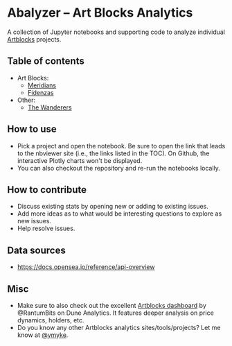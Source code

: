 # Abalyzer – Art Blocks Analytics

A collection of Jupyter notebooks and supporting code to analyze individual
[Artblocks](https://artblocks.io/) projects.

## Table of contents

* Art Blocks:
  * [Meridians](https://nbviewer.org/github/ymyke/abalyzer/blob/main/meridians.ipynb)
  * [Fidenzas](https://nbviewer.org/github/ymyke/abalyzer/blob/main/fidenzas.ipynb)
* Other:
  * [The Wanderers](https://nbviewer.org/github/ymyke/abalyzer/blob/main/wanderers.ipynb)

## How to use

* Pick a project and open the notebook. Be sure to open the link that leads to the
  nbviewer site (i.e., the links listed in the TOC). On Github, the interactive Plotly
  charts won't be displayed.
* You can also checkout the repository and re-run the notebooks locally.

## How to contribute

* Discuss existing stats by opening new or adding to existing issues.
* Add more ideas as to what would be interesting questions to explore as new issues.
* Help resolve issues.

## Data sources

* https://docs.opensea.io/reference/api-overview

## Misc

* Make sure to also check out the excellent [Artblocks
  dashboard](https://dune.xyz/rantum/Art-Blocks) by @RantumBits on Dune Analytics. It
  features deeper analysis on price dynamics, holders, etc. 
* Do you know any other Artblocks analytics sites/tools/projects? Let me know at
  [@ymyke](https://twitter.com/ymyke).
